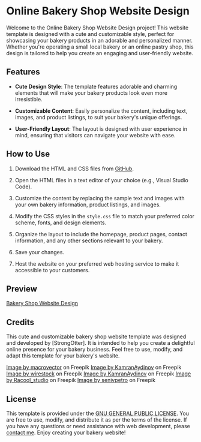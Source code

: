 # Online Bakery Shop Website Design

Welcome to the Online Bakery Shop Website Design project! This website template is designed with a cute and customizable style, perfect for showcasing your bakery products in an adorable and personalized manner. Whether you're operating a small local bakery or an online pastry shop, this design is tailored to help you create an engaging and user-friendly website.

## Features

- **Cute Design Style**: The template features adorable and charming elements that will make your bakery products look even more irresistible.

- **Customizable Content**: Easily personalize the content, including text, images, and product listings, to suit your bakery's unique offerings.

- **User-Friendly Layout**: The layout is designed with user experience in mind, ensuring that visitors can navigate your website with ease.

## How to Use

1. Download the HTML and CSS files from [GitHub](#).

2. Open the HTML files in a text editor of your choice (e.g., Visual Studio Code).

3. Customize the content by replacing the sample text and images with your own bakery information, product listings, and images.

4. Modify the CSS styles in the `style.css` file to match your preferred color scheme, fonts, and design elements.

5. Organize the layout to include the homepage, product pages, contact information, and any other sections relevant to your bakery.

6. Save your changes.

7. Host the website on your preferred web hosting service to make it accessible to your customers.

## Preview

[Bakery Shop Website Design](https://strongseaotter.github.io/Bakery/)

## Credits

This cute and customizable bakery shop website template was designed and developed by [StrongOtter]. It is intended to help you create a delightful online presence for your bakery business. Feel free to use, modify, and adapt this template for your bakery's website.

<a href="https://www.freepik.com/free-vector/bakery-black-white-emblems_9463308.htm#query=bakery%20logo&position=8&from_view=search&track=ais">Image by macrovector</a> on Freepik
<a href="https://www.freepik.com/free-photo/different-types-bread-made-from-wheat-flour_7220003.htm#query=bread&position=4&from_view=search&track=sph">Image by KamranAydinov</a> on Freepik
<a href="https://www.freepik.com/free-photo/delicious-sweet-cake-with-strawberries-baiser-plate_17247381.htm#query=cake&position=35&from_view=search&track=sph">Image by wirestock</a> on Freepik
<a href="https://www.freepik.com/free-photo/hot-tendir-bread-table_7136372.htm#query=iran%20bread&position=0&from_view=search&track=ais">Image by KamranAydinov</a> on Freepik
<a href="https://www.freepik.com/free-photo/delicious-bread-bagels-eggs-table_6356310.htm#query=bread&position=11&from_view=author">Image by Racool_studio</a> on Freepik
<a href="https://www.freepik.com/free-photo/bread-baking-industry-tasty-pastry_6640065.htm#query=bakery&position=49&from_view=search&track=sph">Image by senivpetro</a> on Freepik

## License

This template is provided under the [GNU GENERAL PUBLIC LICENSE](LICENSE). You are free to use, modify, and distribute it as per the terms of the license. If you have any questions or need assistance with web development, please [contact me](mailto:jieyi.mai@strongotter.com). Enjoy creating your bakery website!
